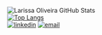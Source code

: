 
   ![Larissa Oliveira GitHub Stats](https://github-readme-stats.vercel.app/api?username=lrolivera&show_icons=true&theme=gruvbox) <br>
   [![Top Langs](https://github-readme-stats.vercel.app/api/top-langs/?username=lrolivera&layout=compact&theme=gruvbox)](https://github.com/anuraghazra/github-readme-stats) <br>
   [![linkedin](https://img.shields.io/static/v1?label=&message=Linkedln&color=FABD2F)](https://www.linkedin.com/in/lrolivera/)
   [![email](https://img.shields.io/static/v1?label=&message=E-mail&color=f2a468)](mailto:larissa.firmino2018rj@gmail.com)
